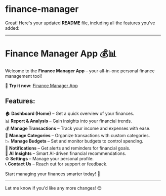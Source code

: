 # finance-manager
Great! Here's your updated **README** file, including all the features you've added:  

---

# **Finance Manager App** 💰📊  

Welcome to the **Finance Manager App** – your all-in-one personal finance management tool!  

🔗 **Try it now:** [Finance Manager App](https://finance-manager-app.streamlit.app/)  

## **Features:**  
🏠 **Dashboard (Home)** – Get a quick overview of your finances.  
📊 **Report & Analysis** – Gain insights into your financial trends.  
💰 **Manage Transactions** – Track your income and expenses with ease.  
📂 **Manage Categories** – Organize transactions with custom categories.  
📉 **Manage Budgets** – Set and monitor budgets to control spending.  
🔔 **Notifications** – Get alerts and reminders for financial goals.  
🤖 **AI Insights** – Smart AI-driven financial recommendations.  
⚙️ **Settings** – Manage your personal profile.  
📞 **Contact Us** – Reach out for support or feedback.  

Start managing your finances smarter today! 🚀  

---

Let me know if you'd like any more changes! 😊
